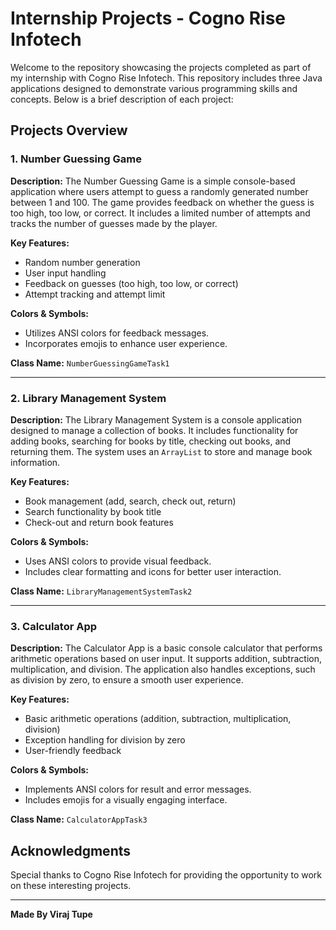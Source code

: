 
# Internship Projects - Cogno Rise Infotech

Welcome to the repository showcasing the projects completed as part of my internship with Cogno Rise Infotech. This repository includes three Java applications designed to demonstrate various programming skills and concepts. Below is a brief description of each project:

## Projects Overview

### 1. Number Guessing Game

**Description:**
The Number Guessing Game is a simple console-based application where users attempt to guess a randomly generated number between 1 and 100. The game provides feedback on whether the guess is too high, too low, or correct. It includes a limited number of attempts and tracks the number of guesses made by the player.

**Key Features:**
- Random number generation
- User input handling
- Feedback on guesses (too high, too low, or correct)
- Attempt tracking and attempt limit

**Colors & Symbols:**
- Utilizes ANSI colors for feedback messages.
- Incorporates emojis to enhance user experience.

**Class Name:** `NumberGuessingGameTask1`

---

### 2. Library Management System

**Description:**
The Library Management System is a console application designed to manage a collection of books. It includes functionality for adding books, searching for books by title, checking out books, and returning them. The system uses an `ArrayList` to store and manage book information.

**Key Features:**
- Book management (add, search, check out, return)
- Search functionality by book title
- Check-out and return book features

**Colors & Symbols:**
- Uses ANSI colors to provide visual feedback.
- Includes clear formatting and icons for better user interaction.

**Class Name:** `LibraryManagementSystemTask2`

---

### 3. Calculator App

**Description:**
The Calculator App is a basic console calculator that performs arithmetic operations based on user input. It supports addition, subtraction, multiplication, and division. The application also handles exceptions, such as division by zero, to ensure a smooth user experience.

**Key Features:**
- Basic arithmetic operations (addition, subtraction, multiplication, division)
- Exception handling for division by zero
- User-friendly feedback

**Colors & Symbols:**
- Implements ANSI colors for result and error messages.
- Includes emojis for a visually engaging interface.

**Class Name:** `CalculatorAppTask3`


## Acknowledgments

Special thanks to Cogno Rise Infotech for providing the opportunity to work on these interesting projects.


---

**Made By Viraj Tupe**

